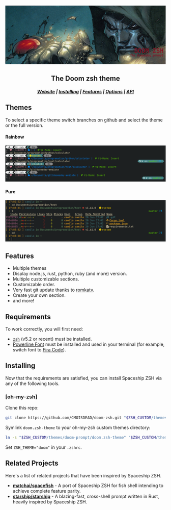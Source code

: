 ![Doom-zsh](./assets/main.png)

<h2 align="center">The Doom zsh theme</h2>

<div align="center">
  <h5>
    <a href="https://spaceship-prompt.sh">Website</a> |
    <a href="https://spaceship-prompt.sh/getting-started">Installing</a> |
    <a href="#features">Features</a> |
    <a href="https://spaceship-prompt.sh/options">Options</a> |
    <a href="https://spaceship-prompt.sh/api">API</a>
  </h5>
</div>

## Themes
To select a specific theme switch branches on github and select the theme or the full version.

#### Rainbow

![doom-zsh-rainbow](./assets/rainbow.png)

#### Pure

![doom-zsh-pure](./assets/pure.png)

## Features

- Multiple themes
- Display node.js, rust, python, ruby (and more) version.
- Multiple customizable sections.
- Customizable order.
- Very fast git update thanks to [romkatv](https://github.com/romkatv/gitstatus).
- Create your own section.
- and more!

## Requirements

To work correctly, you will first need:

- [`zsh`](http://www.zsh.org/) (v5.2 or recent) must be installed.
- [Powerline Font](https://github.com/powerline/fonts) must be installed and used in your terminal (for example, switch font to [Fira Code](https://github.com/tonsky/FiraCode)).

## Installing

Now that the requirements are satisfied, you can install Spaceship ZSH via any of the following tools.

### [oh-my-zsh]

Clone this repo:

```zsh
git clone https://github.com/CMOISDEAD/doom-zsh.git "$ZSH_CUSTOM/themes/doom-prompt" --depth=1
```

Symlink `doom.zsh-theme` to your oh-my-zsh custom themes directory:

```zsh
ln -s "$ZSH_CUSTOM/themes/doom-prompt/doom.zsh-theme" "$ZSH_CUSTOM/themes/doom.zsh-theme"
```

Set `ZSH_THEME="doom"` in your `.zshrc`.

## Related Projects

Here's a list of related projects that have been inspired by Spaceship ZSH.

- [**matchai/spacefish**](https://github.com/matchai/spacefish) - A port of Spaceship ZSH for fish shell intending to achieve complete feature parity.
- [**starship/starship**](https://github.com/starship/starship) - A blazing-fast, cross-shell prompt written in Rust, heavily inspired by Spaceship ZSH.
